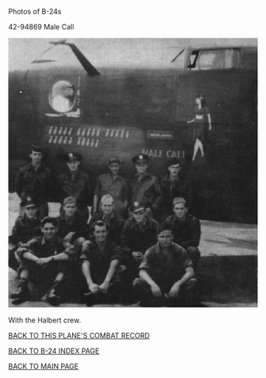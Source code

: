 
Photos of B-24s






 




42-94869 Male Call  

![](42-94869.jpg)  

With the Halbert crew.
  
  

[BACK TO THIS PLANE'S COMBAT RECORD](../b24s/42-94869.md)  

[BACK TO B-24 INDEX PAGE](../000b24s.md)  

[BACK TO MAIN PAGE](../index.md)


